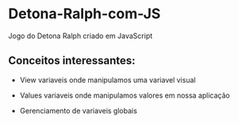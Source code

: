 # Detona-Ralph-com-JS
Jogo do Detona Ralph criado em JavaScript


## Conceitos interessantes:

- View variaveis onde manipulamos uma variavel visual 

- Values variaveis onde manipulamos valores em nossa aplicação

- Gerenciamento de variaveis globais 